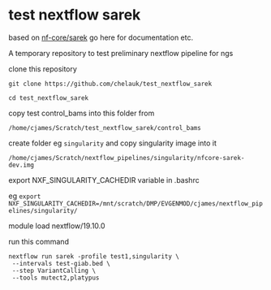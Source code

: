 # test nextflow sarek
based on [nf-core/sarek](https://github.com/nf-core/sarek)
go here for documentation etc.

A temporary repository to test preliminary nextflow pipeline for ngs

clone this repository

`git clone https://github.com/chelauk/test_nextflow_sarek`

`cd test_nextflow_sarek`

copy test control_bams into this folder from

`/home/cjames/Scratch/test_nextflow_sarek/control_bams`

create folder eg `singularity` and copy singularity image into it

`/home/cjames/Scratch/nextflow_pipelines/singularity/nfcore-sarek-dev.img`

export NXF_SINGULARITY_CACHEDIR variable in .bashrc

eg
`export NXF_SINGULARITY_CACHEDIR=/mnt/scratch/DMP/EVGENMOD/cjames/nextflow_pipelines/singularity/`

module load nextflow/19.10.0

run this command

```
nextflow run sarek -profile test1,singularity \
 --intervals test-giab.bed \
 --step VariantCalling \
 --tools mutect2,platypus
 ```
